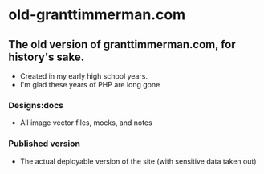 old-granttimmerman.com
======================

## The old version of granttimmerman.com, for history's sake.
 - Created in my early high school years.
 - I'm glad these years of PHP are long gone

### Designs:docs
 - All image vector files, mocks, and notes
### Published version
 - The actual deployable version of the site (with sensitive data taken out)
